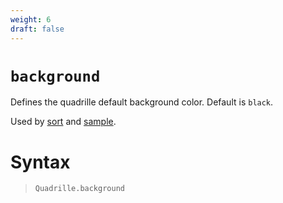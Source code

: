 ```yaml
---
weight: 6
draft: false
---
```


# `background`

Defines the quadrille default background color. Default is `black`.

Used by [sort](https://objetos.github.io/p5.quadrille.js/docs/visual_algorithms/sort/) and [sample](https://objetos.github.io/p5.quadrille.js/docs/visual_algorithms/sample/).

# Syntax

> `Quadrille.background`
